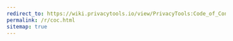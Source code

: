 ```yaml
---
redirect_to: https://wiki.privacytools.io/view/PrivacyTools:Code_of_Conduct
permalink: /r/coc.html
sitemap: true
---
```

